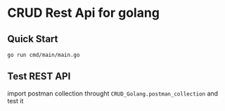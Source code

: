 # CRUD Rest Api for golang 

## Quick Start

```shell
go run cmd/main/main.go
```

## Test REST API
import postman collection throught `CRUD_Golang.postman_collection` and test it